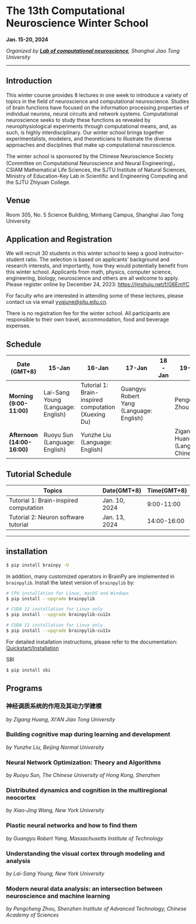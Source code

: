 # The 13th Computational Neuroscience Winter School

**Jan. 15-20, 2024**

*Organized by [**Lab of computational neuroscience**](https://lcns-sjtu.github.io/), Shanghai Jiao Tong University*

---

## Introduction
This winter course provides 8 lectures in one week to introduce a variety of topics in the field of neuroscience and computational neuroscience. Studies of brain functions have focused on the information processing properties of individual neurons, neural circuits and network systems. Computational neuroscience seeks to study these functions as revealed by neurophysiological experiments through computational means, and, as such, is highly interdisciplinary. Our winter school brings together experimentalists, modelers, and theoreticians to illustrate the diverse approaches and disciplines that make up computational neuroscience.

The winter school is sponsored by the Chinese Neuroscience Society (Committee on Computational Neuroscience and Neural Engineering)，CSIAM Mathematical Life Sciences, the SJTU Institute of Natural Sciences, Ministry of Education-Key Lab in Scientific and Engineering Computing and the SJTU Zhiyuan College.

## Venue
Room 305, No. 5 Science Building, Minhang Campus, Shanghai Jiao Tong University


## Application and Registration
We will recruit 30 students in this winter school to keep a good instructor-student ratio. The selection is based on applicants’ background and research interests, and importantly, how they would potentially benefit from this winter school. Applicants from math, physics, computer science, engineering, biology, neuroscience and others are all welcome to apply. Please register online by December 24, 2023: https://jinshuju.net/f/G6EmYC

For faculty who are interested in attending some of these lectures, please contact us via email yyqjune@sjtu.edu.cn.

There is no registration fee for the winter school. All participants are responsible to their own travel, accommodation, food and beverage expenses.



## Schedule

| Date (GMT+8) | 15-Jan | 16-Jan | 17-Jan | 18-Jan | 19-Jan | 20-Jan |
|--------------|--------|--------|--------|--------|--------|--------|
| **Morning (9:00-11:00)** | Lai-Sang Young (Language: English) | Tutorial 1: Brain-inspired computation (Xuexing Du) | Guangyu Robert Yang (Language: English) |      | Pengcheng Zhou | Chengyu Li |
| **Afternoon (14:00-16:00)** | Ruoyu Sun (Language: English) | Yunzhe Liu (Language: English) | | | Zigang Huang (Language: Chinese) | Xiao-Jing Wang (Language: English) |

## Tutorial Schedule

|Topics|Date(GMT+8)|Time(GMT+8)|
|--|--|--|
|Tutorial 1: Brain-inspired computation| Jan. 10, 2024 | 9:00-11:00 |
|Tutorial 2: Neuron software tutorial| Jan. 13, 2024 | 14:00-16:00 |
---

## installation
```bash
$ pip install brainpy -U
```

In addition, many customized operators in BrainPy are implemented in ``brainpylib``.
Install the latest version of `brainpylib` by:

```bash
# CPU installation for Linux, macOS and Windows
$ pip install --upgrade brainpylib
```

```bash
# CUDA 12 installation for Linux only
$ pip install --upgrade brainpylib-cu12x
```

```bash
# CUDA 11 installation for Linux only
$ pip install --upgrade brainpylib-cu11x
```

For detailed installation instructions, please refer to the documentation: [Quickstart/Installation](https://brainpy.readthedocs.io/en/latest/quickstart/installation.html)

SBI
```bash
$ pip install sbi
```


## Programs

### 神经调质系统的作用及其动力学建模
*by Zigang Huang, XI'AN Jiao Tong University*

### Building cognitive map during learning and development
*by Yunzhe Liu, Beijing Normal University*

### Neural Network Optimization: Theory and Algorithms
*by Ruoyu Sun, The Chinese University of Hong Kong, Shenzhen*

### Distributed dynamics and cognition in the multiregional neocortex
*by Xiao-Jing Wang, New York University*

### Plastic neural networks and how to find them
*by Guangyu Robert Yang, Massachusetts Institute of Technology*

### Understanding the visual cortex through modeling and analysis
*by Lai-Sang Young, New York University*

### Modern neural data analysis: an intersection between neuroscience and machine learning
*by Pengcheng Zhou, Shenzhen Institute of Advanced Technology, Chinese Academy of Sciences*


